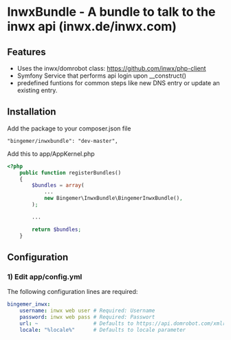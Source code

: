 InwxBundle - A bundle to talk to the inwx api (inwx.de/inwx.com)
==============================================================

Features
--------

 * Uses the inwx/domrobot class: https://github.com/inwx/php-client
 * Symfony Service that performs api login upon __construct()
 * predefined funtions for common steps like new DNS entry or update an existing entry.

Installation
-----------------------------------

Add the package to your composer.json file
```
"bingemer/inwxbundle": "dev-master",
```

Add this to app/AppKernel.php
```php
<?php
    public function registerBundles()
    {
        $bundles = array(
            ...
            new Bingemer\InwxBundle\BingemerInwxBundle(),
        );

        ...

        return $bundles;
    }
```


Configuration
-------------

### 1) Edit app/config.yml

The following configuration lines are required:

```yaml
bingemer_inwx:
    username: inwx web user # Required: Username
    password: inwx web pass # Required: Passwort
    url: ~                  # Defaults to https://api.domrobot.com/xmlrpc/   
    locale: "%locale%"      # Defaults to locale parameter
```

